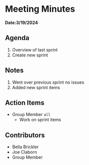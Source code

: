# Meeting Minutes
**Date:3/19/2024**

## Agenda
1. Overview of last sprint
2. Create new sprint

## Notes
1. Went over previous sprint no issues
2. Added new sprint items

## Action Items
* Group Member `all`
    * Work on sprint items

## Contributors
* Bella Brickler
* Joe Claborn
* Group Member